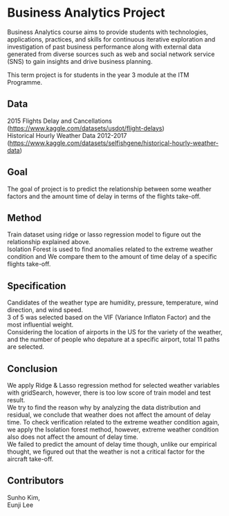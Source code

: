 # Business Analytics Project
Business Analytics course aims to provide students with technologies, applications, practices, and skills for continuous iterative exploration and investigation of past business performance along with external data generated from diverse sources such as web and social network service (SNS) to gain insights and drive business planning.

This term project is for students in the year 3 module at the ITM Programme.

## Data
2015 Flights Delay and Cancellations (https://www.kaggle.com/datasets/usdot/flight-delays)  
Historical Hourly Weather Data 2012-2017 (https://www.kaggle.com/datasets/selfishgene/historical-hourly-weather-data)

## Goal
The goal of project is to predict the relationship between some weather factors and the amount time of delay in terms of the flights take-off.

## Method
Train dataset using ridge or lasso regression model to figure out the relationship explained above.  
Isolation Forest is used to find anomalies related to the extreme weather condition and We compare them to the amount of time delay of a specific flights take-off. 

## Specification
Candidates of the weather type are humidity, pressure, temperature, wind direction, and wind speed.  
3 of 5 was selected based on the VIF (Variance Inflaton Factor) and the most influential weight.  
Considering the location of airports in the US for the variety of the weather, and the number of people who depature at a specific airport, total 11 paths are selected.  

## Conclusion
We apply Ridge & Lasso regression method for selected weather variables with gridSearch, however, there is too low score of train model and test result.  
We try to find the reason why by analyzing the data distribution and residual, we conclude that weather does not affect the amount of delay time. To check verification related to the extreme weather condition again, we apply the Isolation forest method, however, extreme weather condition also does not affect the amount of delay time.  
We failed to predict the amount of delay time though, unlike our empirical thought, we figured out that the weather is not a critical factor for the aircraft take-off.

## Contributors 
Sunho Kim,  
Eunji Lee
